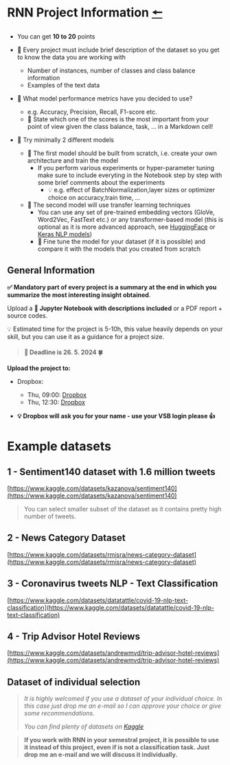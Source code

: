 # RNN Project Information [🠔](https://homel.vsb.cz/~svo0175/)
* You can get **10 to 20** points

* 📒 Every project must include brief description of the dataset so you get to know the data you are working with
  * Number of instances, number of classes and class balance information
  * Examples of the text data

* 🔎 What model performance metrics have you decided to use?
  * e.g. Accuracy, Precision, Recall, F1-score etc.
  * 📒 State which one of the scores is the most important from your point of view given the class balance, task, ... in a Markdown cell!

* 🎯 Try minimally 2 different models
    * 🚀 The first model should be built from scratch, i.e. create your own architecture and train the model
      * If you perform various experiments or hyper-parameter tuning make sure to include everyting in the Notebook step by step with some brief comments about the experiments 
        * 💡 e.g. effect of BatchNormalization,layer sizes or optimizer choice on accuracy,train time, ...
    * 🚀 The second model will use transfer learning techniques
      * You can use any set of pre-trained embedding vectors (GloVe, Word2Vec, FastText etc.) or any transformer-based model (this is optional as it is more advanced approach, see [HuggingFace](https://huggingface.co/models?pipeline_tag=text-classification&sort=trending) or [Keras NLP models](https://keras.io/api/keras_nlp/models/))
      * 📌 Fine tune the model for your dataset (if it is possible) and compare it with the models that you created from scratch

## General Information
**✅ Mandatory part of every project is a summary at the end in which you summarize the most interesting insight obtained**.
  
Upload a **📝 Jupyter Notebook with descriptions included** or a PDF report + source codes.

💡 Estimated time for the project is 5-10h, this value heavily depends on your skill, but you can use it as a guidance for a project size.

> #### **🎯 Deadline is 26. 5. 2024 🍀**
  
**Upload the project to:**

* Dropbox:
  * Thu, 09:00: [Dropbox](https://www.dropbox.com/request/3QCQnymp2gJeAy0ILqLW)
  * Thu, 12:30: [Dropbox](https://www.dropbox.com/request/6f8aeC6AewMQHveCBCWX)

* **💡 Dropbox will ask you for your name - use your VSB login please 👍**
  
# Example datasets
## 1 - Sentiment140 dataset with 1.6 million tweets
[https://www.kaggle.com/datasets/kazanova/sentiment140](https://www.kaggle.com/datasets/kazanova/sentiment140)

> You can select smaller subset of the dataset as it contains pretty high number of tweets.

## 2 - News Category Dataset
[https://www.kaggle.com/datasets/rmisra/news-category-dataset](https://www.kaggle.com/datasets/rmisra/news-category-dataset)

## 3 - Coronavirus tweets NLP - Text Classification
[https://www.kaggle.com/datasets/datatattle/covid-19-nlp-text-classification](https://www.kaggle.com/datasets/datatattle/covid-19-nlp-text-classification)

## 4 - Trip Advisor Hotel Reviews
[https://www.kaggle.com/datasets/andrewmvd/trip-advisor-hotel-reviews](https://www.kaggle.com/datasets/andrewmvd/trip-advisor-hotel-reviews)

## Dataset of individual selection
>  *It is highly welcomed if you use a dataset of your individual choice. In this case just drop me an e-mail so I can approve your choice or give some recommendations.*
> 
>  *You can find plenty of datasets on [Kaggle](https://www.kaggle.com/)*

> **If you work with RNN in your semestral project, it is possible to use it instead of this project, even if is not a classification task. Just drop me an e-mail and we will discuss it individually.**